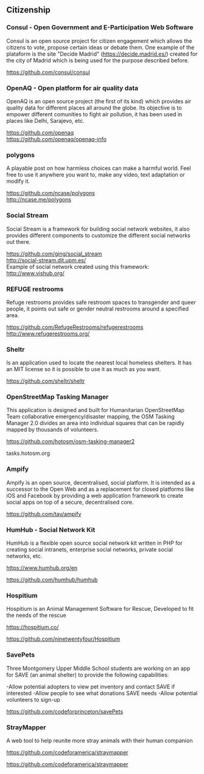 
## Citizenship

### Consul - Open Government and E-Participation Web Software 

Consul is an open source project for citizen engagement which allows the citizens to 
vote, propose certain ideas or debate them. One example of the plataform is the site 
"Decide Madrid" (https://decide.madrid.es/) created for the city of Madrid which is being used 
for the purpose described before.

https://github.com/consul/consul

### OpenAQ - Open platform for air quality data

OpenAQ is an open source project (the first of its kind) which provides air quality data for different 
places all around the globe. Its objective is to empower different comunities to fight air pollution,
it has been used in places like Delhi, Sarajevo, etc. 

https://github.com/openaq  
https://github.com/openaq/openaq-info

### polygons

A playable post on how harmless choices can make a harmful world.
Feel free to use it anywhere you want to, make any video, text adaptation or modify it.

https://github.com/ncase/polygons   
http://ncase.me/polygons 

### Social Stream

Social Stream is a framework for building social network websites, it also provides different components to customize
the different social networks out there.

https://github.com/ging/social_stream  
http://social-stream.dit.upm.es/  
Example of social network created using this framework: http://www.vishub.org/  

### REFUGE restrooms

Refuge restrooms provides safe restroom spaces to transgender and queer people, it points out safe or gender neutral
restrooms around a specified area.

https://github.com/RefugeRestrooms/refugerestrooms  
http://www.refugerestrooms.org/      
     
### Sheltr

Is an application used to locate the nearest local homeless shelters. It has an MIT license so it is possible to use
it as much as you want.

https://github.com/sheltr/sheltr   


### OpenStreetMap Tasking Manager

This application is designed and built for Humanitarian OpenStreetMap Team collaborative emergency/disaster mapping, the OSM Tasking Manager 2.0 divides an area into individual squares that can be rapidly mapped by thousands of volunteers. 

https://github.com/hotosm/osm-tasking-manager2

tasks.hotosm.org

### Ampify    
 
 
Ampify is an open source, decentralised, social platform. It is intended as a successor to the Open Web and as a replacement for closed platforms like iOS and Facebook by providing a web application framework to create social apps on top of a secure, decentralised core.    

https://github.com/tav/ampify      


### HumHub - Social Network Kit

HumHub is a flexible open source social network kit written in PHP for creating social intranets, enterprise social networks,
private social networks, etc.

https://www.humhub.org/en

https://github.com/humhub/humhub

### Hospitium

Hospitium is an Animal Management Software for Rescue, Developed to fit the needs of the rescue

https://hospitium.co/

https://github.com/ninetwentyfour/Hospitium

### SavePets

Three Montgomery Upper Middle School students are working on an app for SAVE (an animal shelter) to provide the following capabilities:

-Allow potential adopters to view pet inventory and contact SAVE if interested
-Allow people to see what donations SAVE needs
-Allow potential volunteers to sign-up

https://github.com/codeforprinceton/savePets

### StrayMapper

A web tool to help reunite more stray animals with their human companion

https://github.com/codeforamerica/straymapper

https://github.com/codeforamerica/straymapper


